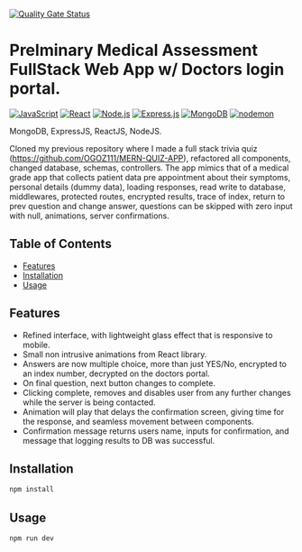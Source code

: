 [![Quality Gate Status](https://sonarcloud.io/api/project_badges/measure?project=OGOZ111_Prelminary-Medical-Assessment-FullStack-&metric=alert_status)](https://sonarcloud.io/summary/new_code?id=OGOZ111_Prelminary-Medical-Assessment-FullStack-)

# Prelminary Medical Assessment FullStack Web App w/ Doctors login portal.

[![JavaScript](https://img.shields.io/badge/JavaScript-F7DF1E?logo=javascript&logoColor=black)](https://developer.mozilla.org/en-US/docs/Web/JavaScript)
[![React](https://img.shields.io/badge/React-61DAFB?logo=react&logoColor=white)](https://reactjs.org/)
[![Node.js](https://img.shields.io/badge/Node.js-339933?logo=node.js&logoColor=white)](https://nodejs.org/)
[![Express.js](https://img.shields.io/badge/Express.js-000000?logo=express&logoColor=white)](https://expressjs.com/)
[![MongoDB](https://img.shields.io/badge/MongoDB-47A248?logo=mongodb&logoColor=white)](https://www.mongodb.com/)
[![nodemon](https://img.shields.io/badge/nodemon-76D04B?logo=nodemon&logoColor=white)](https://nodemon.io/)

MongoDB, ExpressJS, ReactJS, NodeJS.

Cloned my previous repository where I made a full stack trivia quiz (https://github.com/OGOZ111/MERN-QUIZ-APP), refactored all components, changed database, schemas, controllers. The app mimics that of a medical grade app that collects patient data pre appointment about their symptoms, personal details (dummy data), loading responses, read write to database, middlewares, protected routes, encrypted results, trace of index, return to prev question and change answer, questions can be skipped with zero input with null, animations, server confirmations. 

## Table of Contents

- [Features](#features)
- [Installation](#installation)
- [Usage](#usage)




## Features

- Refined interface, with lightweight glass effect that is responsive to mobile. 
- Small non intrusive animations from React library.
- Answers are now multiple choice, more than just YES/No, encrypted to an index number, decrypted on the doctors portal.
- On final question, next button changes to complete.
- Clicking complete, removes and disables user from any further changes while the server is being contacted.
- Animation will play that delays the confirmation screen, giving time for the response, and seamless movement between components.
- Confirmation message returns users name, inputs for confirmation, and message that logging results to DB was successful. 

## Installation

```bash
npm install
```

## Usage


```bash
npm run dev
```


